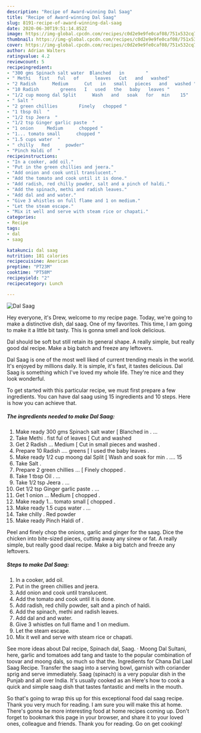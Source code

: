 ```yaml
---
description: "Recipe of Award-winning Dal Saag"
title: "Recipe of Award-winning Dal Saag"
slug: 8191-recipe-of-award-winning-dal-saag
date: 2020-06-30T19:51:14.852Z
image: https://img-global.cpcdn.com/recipes/c0d2e9e9fe0caf08/751x532cq70/dal-saag-recipe-main-photo.jpg
thumbnail: https://img-global.cpcdn.com/recipes/c0d2e9e9fe0caf08/751x532cq70/dal-saag-recipe-main-photo.jpg
cover: https://img-global.cpcdn.com/recipes/c0d2e9e9fe0caf08/751x532cq70/dal-saag-recipe-main-photo.jpg
author: Adrian Walters
ratingvalue: 4.2
reviewcount: 5
recipeingredient:
- "300 gms Spinach salt water  Blanched   in        "
- " Methi   fist   ful   of      leaves   Cut   and   washed"
- "2 Radish      Medium      Cut   in   small   pieces   and   washed "
- "10 Radish        greens   I   used   the   baby   leaves "
- "1/2 cup moong dal Split      Wash   and   soak   for   min    15"
- " Salt "
- "2 green chillies        Finely   chopped "
- "1 tbsp Oil  "
- "1/2 tsp Jeera  "
- "1/2 tsp Ginger garlic paste  "
- "1 onion     Medium      chopped "
- "1... tomato small      chopped "
- "1.5 cups water  "
- " chilly   Red      powder"
- "Pinch Haldi of  "
recipeinstructions:
- "In a cooker, add oil."
- "Put in the green chillies and jeera."
- "Add onion and cook until translucent."
- "Add the tomato and cook until it is done."
- "Add radish, red chilly powder, salt and a pinch of haldi."
- "Add the spinach, methi and radish leaves."
- "Add dal and and water."
- "Give 3 whistles on full flame and 1 on medium."
- "Let the steam escape."
- "Mix it well and serve with steam rice or chapati."
categories:
- Recipe
tags:
- dal
- saag

katakunci: dal saag 
nutrition: 181 calories
recipecuisine: American
preptime: "PT23M"
cooktime: "PT58M"
recipeyield: "2"
recipecategory: Lunch

---
```



![Dal Saag](https://img-global.cpcdn.com/recipes/c0d2e9e9fe0caf08/751x532cq70/dal-saag-recipe-main-photo.jpg)

Hey everyone, it's Drew, welcome to my recipe page. Today, we're going to make a distinctive dish, dal saag. One of my favorites. This time, I am going to make it a little bit tasty. This is gonna smell and look delicious.

Dal should be soft but still retain its general shape. A really simple, but really good dal recipe. Make a big batch and freeze any leftovers.

Dal Saag is one of the most well liked of current trending meals in the world. It's enjoyed by millions daily. It is simple, it's fast, it tastes delicious. Dal Saag is something which I've loved my whole life. They're nice and they look wonderful.


To get started with this particular recipe, we must first prepare a few ingredients. You can have dal saag using 15 ingredients and 10 steps. Here is how you can achieve that.

<!--inarticleads1-->

##### The ingredients needed to make Dal Saag:

1. Make ready 300 gms Spinach salt water [ Blanched   in       . ...
1. Take  Methi .  fist   ful   of      leaves  [ Cut   and   washed
1. Get 2 Radish ...     Medium     [ Cut   in   small   pieces   and   washed .
1. Prepare 10 Radish ....       greens  [ I   used   the   baby   leaves .
1. Make ready 1/2 cup moong dal Split     [ Wash   and   soak   for   min . ....  15
1. Take  Salt .
1. Prepare 2 green chillies ...      [ Finely   chopped .
1. Take 1 tbsp Oil . ...
1. Take 1/2 tsp Jeera . ...
1. Get 1/2 tsp Ginger garlic paste . ...
1. Get 1 onion ...    Medium     [ chopped .
1. Make ready 1... tomato small     [ chopped .
1. Make ready 1.5 cups water . ...
1. Take  chilly .  Red      powder
1. Make ready Pinch Haldi of  .


Peel and finely chop the onions, garlic and ginger for the saag. Dice the chicken into bite-sized pieces, cutting away any sinew or fat. A really simple, but really good daal recipe. Make a big batch and freeze any leftovers. 

<!--inarticleads2-->

##### Steps to make Dal Saag:

1. In a cooker, add oil.
1. Put in the green chillies and jeera.
1. Add onion and cook until translucent.
1. Add the tomato and cook until it is done.
1. Add radish, red chilly powder, salt and a pinch of haldi.
1. Add the spinach, methi and radish leaves.
1. Add dal and and water.
1. Give 3 whistles on full flame and 1 on medium.
1. Let the steam escape.
1. Mix it well and serve with steam rice or chapati.


See more ideas about Dal recipe, Spinach dal, Saag. · Moong Dal Sultani, here, garlic and tomatoes add tang and taste to the popular combination of toovar and moong dals, so much so that the. Ingredients for Chana Dal Laal Saag Recipe. Transfer the saag into a serving bowl, garnish with coriander sprig and serve immediately. Saag (spinach) is a very popular dish in the Punjab and all over India. It&#39;s usually cooked as an Here&#39;s how to cook a quick and simple saag dish that tastes fantastic and melts in the mouth. 

So that's going to wrap this up for this exceptional food dal saag recipe. Thank you very much for reading. I am sure you will make this at home. There's gonna be more interesting food at home recipes coming up. Don't forget to bookmark this page in your browser, and share it to your loved ones, colleague and friends. Thank you for reading. Go on get cooking!
